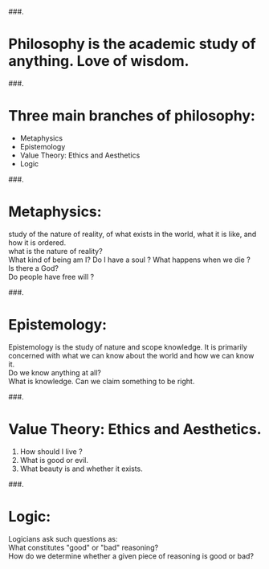 
###. 
# Philosophy is the academic study of anything. Love of wisdom.  

###. 
# Three main branches of philosophy:   
- Metaphysics
- Epistemology
- Value Theory: Ethics and Aesthetics
- Logic

###. 
# Metaphysics: 
study of the nature of reality, of what exists in the world, what it is like, and how it is ordered.  
what is the nature of reality?  
What kind of being am I? Do I have a soul ? What happens when we die ?  
Is there a God?  
Do people have free will ?  

###. 
# Epistemology: 
Epistemology is the study of nature and scope knowledge. It is primarily concerned with what we can know about the world and how we can know it.   
Do we know anything at all?  
What is knowledge. 
Can we claim something to be right. 

###. 
# Value Theory: Ethics and Aesthetics. 
1) How should I live ?  
2) What is good or evil. 
3) What beauty is and whether it exists. 

###. 
# Logic:    
Logicians ask such questions as:  
What constitutes "good" or "bad" reasoning?  
How do we determine whether a given piece of reasoning is good or bad?  



